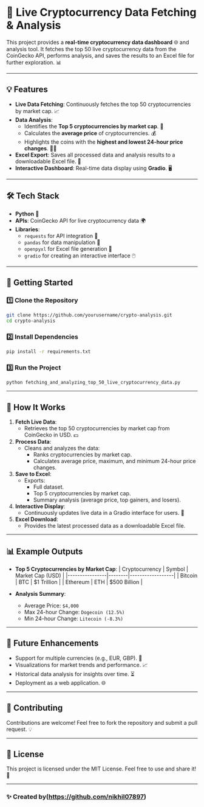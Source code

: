 # 🚀 Live Cryptocurrency Data Fetching & Analysis

This project provides a **real-time cryptocurrency data dashboard** 🌐 and analysis tool. It fetches the top 50 live cryptocurrency data from the CoinGecko API, performs analysis, and saves the results to an Excel file for further exploration. 📊

---

## 💡 Features
- **Live Data Fetching**: Continuously fetches the top 50 cryptocurrencies by market cap. 📈
- **Data Analysis**:
  - Identifies the **Top 5 cryptocurrencies by market cap**. 🥇
  - Calculates the **average price** of cryptocurrencies. 💰
  - Highlights the coins with the **highest and lowest 24-hour price changes**. 🔼🔽
- **Excel Export**: Saves all processed data and analysis results to a downloadable Excel file. 📄
- **Interactive Dashboard**: Real-time data display using **Gradio**. 🖥️

---

## 🛠️ Tech Stack
- **Python** 🐍
- **APIs**: CoinGecko API for live cryptocurrency data 🌍
- **Libraries**:
  - `requests` for API integration 🔗
  - `pandas` for data manipulation 📑
  - `openpyxl` for Excel file generation 📘
  - `gradio` for creating an interactive interface 🖱️

---

## 🚀 Getting Started

### 1️⃣ Clone the Repository
```bash
git clone https://github.com/yourusername/crypto-analysis.git
cd crypto-analysis
```

### 2️⃣ Install Dependencies
```bash
pip install -r requirements.txt
```

### 3️⃣ Run the Project
```bash
python fetching_and_analyzing_top_50_live_cryptocurrency_data.py
```

---

## 🎨 How It Works
1. **Fetch Live Data**:
   - Retrieves the top 50 cryptocurrencies by market cap from CoinGecko in USD. 💵
2. **Process Data**:
   - Cleans and analyzes the data:
     - Ranks cryptocurrencies by market cap.
     - Calculates average price, maximum, and minimum 24-hour price changes.
3. **Save to Excel**:
   - Exports:
     - Full dataset.
     - Top 5 cryptocurrencies by market cap.
     - Summary analysis (average price, top gainers, and losers).
4. **Interactive Display**:
   - Continuously updates live data in a Gradio interface for users. 🔄
5. **Excel Download**:
   - Provides the latest processed data as a downloadable Excel file.

---

## 📊 Example Outputs
- **Top 5 Cryptocurrencies by Market Cap**:
  | Cryptocurrency | Symbol | Market Cap (USD) |
  |----------------|--------|------------------|
  | Bitcoin        | BTC    | $1 Trillion      |
  | Ethereum       | ETH    | $500 Billion     |

- **Analysis Summary**:
  - Average Price: `$4,000`
  - Max 24-hour Change: `Dogecoin (12.5%)`
  - Min 24-hour Change: `Litecoin (-8.3%)`

---

## 🔮 Future Enhancements
- Support for multiple currencies (e.g., EUR, GBP). 💱
- Visualizations for market trends and performance. 📈
- Historical data analysis for insights over time. ⏳
- Deployment as a web application. 🌐

---

## 🤝 Contributing
Contributions are welcome! Feel free to fork the repository and submit a pull request. 💡

---

## 📜 License
This project is licensed under the MIT License. Feel free to use and share it! 📄

---

### ✨ Created by(https://github.com/nikhil07897)
```

